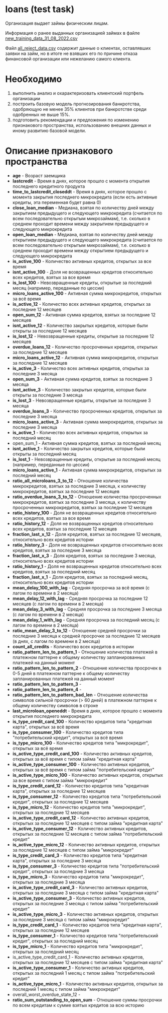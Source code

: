 # loans (test task)

Организация выдает займы физическим лицам.

Информация о ранее выданных организацией займах в файле [new_training_data_31_08_2022.csv](https://dl.dropboxusercontent.com/s/6tg4aa9kt1y3dar/new_training_data_31_08_2022.csv)

Файл  [all_reject_data.csv](https://dl.dropboxusercontent.com/s/tnvo43de29nu1rb/all_reject_data.csv) содержит данные о клиентах, оставлявших заявки на займ, но в итоге не взявших его по причине отказа финансовой организации или нежеланию самого клиента.

# Необходимо

1. выполнить анализ и охарактеризовать клиентский портфель организации
2. построить базовую модель прогнозирования банкротства, одобряющую не менее 35% клиентов при банкротстве среди одобренных не выше 15%.
3. подготовить рекомендации и предложения по изменению признакового пространства, использованию внешних данных и иному развитию базовой модели.

# Описание признакового пространства

- **age** - Возраст заемщика
- **lastcredit** - Время в днях, которое прошло с момента открытия последнего кредитного продукта
- **time_to_lastcredit_closeddt** - Время в днях, которое прошло с момента закрытия последнего микрокредита (если есть активные кредиты, эта переменная будет равна 0)
- **close_loan_median** - Медиана, взятая по количеству дней между закрытием предыдущего и следующего микрокредита (считается по всем последовательно открытым микрозаймам), т.е. сколько в среднем проходит времени между закрытием предыдущего и следующего микрокредита
- **open_loan_median** - Медиана, взятая по количеству дней между открытием предыдущего и следующего микрокредита (считается по всем последовательно открытым микрозаймам), т.е. сколько в среднем проходит времени между открытием предыдущего и следующего микрокредита
- **is_active_100** - Количество активных кредитов, открытых за все время
- **isnt_active_100** - Доля не возвращенных кредитов относительно всех кредитов, взятых за все время
- **is_lost_100** - Невозвращенные кредиты, открытые за последний месяц (например, переданные по цессии)
- **micro_loans_active_100** - Активная сумма микрокредитов, открытых за всё время
- **is_active_12** - Количество всех активных кредитов, открытых за последние 12 месяцев
- **open_sum_12** - Активная сумма кредитов, взятых за последние 12 месяцев
- **isnt_active_12** - Количество закрытых кредитов, которые были открыты за последние 12 месяцев
- **is_lost_12** - Невозвращенные кредиты, открытые за последние 12 месяцев
- **overdue_loans_12** - Количество просроченных кредитов, открытых за последние 12 месяцев
- **micro_loans_active_12** - Активная сумма микрокредитов, открытых за последние 12 месяцев
- **is_active_3** - Количество всех активных кредитов, открытых за последние 3 месяца
- **open_sum_3** - Активная сумма кредитов, взятых за последние 3 месяца
- **isnt_active_3** - Количество закрытых кредитов, которые были открыты за последние 3 месяца
- **is_lost_3** - Невозвращенные кредиты, открытые за последние 3 месяца
- **overdue_loans_3** - Количество просроченных кредитов, открытых за последние 3 месяца
- **micro_loans_active_3** - Активная сумма микрокредитов, открытых за последние 3 месяца
- **is_active_1** - Количество всех активных кредитов, открытых за последний месяц
- open_sum_1 - Активная сумма кредитов, взятых за последний месяц
- **isnt_active_1** - Количество закрытых кредитов, которые были открыты за последний месяц
- **is_lost_1** - Невозвращенные кредиты, открытые за последний месяц (например, переданные по цессии)
- **micro_loans_active_1** - Активная сумма микрокредитов, открытых за последний месяц
- **ratio_all_microloans_3_to_12** - Отношение количества микрокредитов, взятых за последние 3 месяца, к количеству микрокредитов, взятых за последние 12 месяцев
- **ratio_overdue_loans_3_to_12** - Отношение количества просроченных микрокредитов, взятых за последние 3 месяца, к количеству просроченных микрокредитов, взятых за последние 12 месяцев
- **ratio_history_100** - Доля не возвращенных кредитов относительно всех кредитов, взятых за все время
- **ratio_history_12** - Доля не возвращенных кредитов относительно всех кредитов, взятых за последние 12 месяцев
- **fraction_last_x_12** - Доля кредитов, взятых за последние 12 месяцев, относительно всех кредитов истории
- **ratio_history_3** - Доля не возвращенных кредитов относительно всех кредитов, взятых за последние 3 месяца
- **fraction_last_x_3** - Доля кредитов, взятых за последние 3 месяца, относительно всех кредитов истории
- **ratio_history_1** - Доля не возвращенных кредитов относительно всех кредитов, взятых за последний месяц
- **fraction_last_x_1** - Доля кредитов, взятых за последний месяц, относительно всех кредитов истории
- **mean_delay_100_with_lag** - Средняя просрочка за всё время (с лагом по времени в 2 месяца)
- **mean_delay_12_with_lag** - Средняя просрочка за последние 12 месяцев (с лагом по времени в 2 месяца)
- **mean_delay_3_with_lag** - Средняя просрочка за последние 3 месяца (с лагом по времени в 2 месяца)
- **mean_delay_1_with_lag** - Средняя просрочка за последний месяц (с лагом по времени в 2 месяца)
- **ratio_mean_delay_3_to_12** - Отношение средней просрочки за последние 3 месяца к средней просрочке за последние 12 месяцев (в днях, с лагом по времени в 2 месяца)
- **count_all_credits** - Количество всех кредитов в истории
- **ratio_pattern_len_to_pattern_1** - Отношение количества платежей в платежном паттерне к общему количеству запланированных платежей на данный момент
- **ratio_pattern_len_to_pattern_2** - Отношение количества просрочек в 0-5 дней в платежном паттерне к общему количеству запланированных платежей на данный момент
- **ratio_pattern_len_to_pattern_3** -
- **ratio_pattern_len_to_pattern_4** -
- **ratio_pattern_len_to_pattern_bad_len** - Отношение количества символов сильной просрочки (> 60 дней) в платежном паттерне к общему количеству символов в строке
- **last_microloan_openeddt** - Время в днях, которое прошло с момента открытия последнего микрокредита
- **is_type_credit_card_100** - Количество кредитов типа "кредитная карта", открытых за всё время
- **is_type_consumer_100** - Количество кредитов типа "потребительский кредит", открытых за всё время
- **is_type_micro_100** - Количество кредитов типа "микрокредит", открытых за всё время
- **is_active_type_credit_card_100** - Количество активных кредитов, открытых за всё время с типом займа "кредитная карта"
- **is_active_type_consumer_100** - Количество активных кредитов, открытых за всё время с типом займа "потребительский кредит"
- **is_active_type_micro_100** - Количество активных кредитов, открытых за все время с типом займа "микрокредит"
- **is_type_credit_card_12** - Количество кредитов типа "кредитная карта", открытых за последние 12 месяцев
- **is_type_consumer_12** - Количество кредитов типа "потребительский кредит", открытых за последние 12 месяцев
- **is_type_micro_12** - Количество кредитов типа "микрокредит", открытых за последние 12 месяцев
- **is_active_type_credit_card_12** - Количество активных кредитов, открытых за последние 12 месяцев с типом займа "кредитная карта"
- **is_active_type_consumer_12** - Количество активных кредитов, открытых за последние 12 месяцев с типом займа "потребительский кредит"
- **is_active_type_micro_12** - Количество активных кредитов, открытых за последние 12 месяцев с типом займа "микрокредит"
- **is_type_credit_card_3** - Количество кредитов типа "кредитная карта", открытых за последние 3 месяца
- **is_type_consumer_3** - Количество кредитов типа "потребительский кредит", открытых за последние 3 месяца
- **is_type_micro_3** - Количество кредитов типа "микрокредит", открытых за последние 3 месяца
- **is_active_type_credit_card_3** - Количество активных кредитов, открытых за последние 3 месяца с типом займа "кредитная карта"
- **is_active_type_consumer_3** - Количество активных кредитов, открытых за последние 3 месяца с типом займа "потребительский кредит"
- **is_active_type_micro_3** - Количество активных кредитов, открытых за последние 3 месяца с типом займа "микрокредит"
- **is_type_credit_card_1** - Количество кредитов типа "кредитная карта", открытых за последние 12 месяцев
- **is_type_consumer_1** - Количество кредитов типа "потребительский кредит", открытых за последний месяц
- **is_type_micro_1** - Количество кредитов типа "микрокредит", открытых за последний месяц
- is_active_type_credit_card_1 - Количество активных кредитов, открытых за последние 12 месяцев с типом займа "кредитная карта"
- **is_active_type_consumer_1** - Количество активных кредитов, открытых за последний 1 месяц с типом займа "потребительский кредит"
- **is_active_type_micro_1** - Количество активных кредитов, открытых за последний 1 месяц с типом займа "микрокредит"
- overall_worst_overdue_state_12 -
- **ratio_sum_outstanding_to_open_sum** - Отношение суммы просрочки по всем кредитам к сумме взятых кредитов за всю историю
